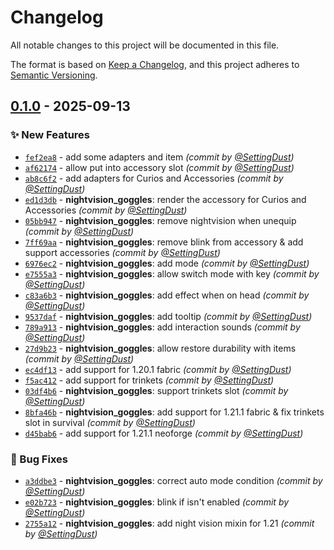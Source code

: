 # Changelog
All notable changes to this project will be documented in this file.

The format is based on [Keep a Changelog](https://keepachangelog.com/en/1.0.0/),
and this project adheres to [Semantic Versioning](https://semver.org/spec/v2.0.0.html).

## [0.1.0] - 2025-09-13
### :sparkles: New Features
- [`fef2ea8`](https://github.com/CalypsoNebula/CalypsosAfflatus/commit/fef2ea856887a351870501cbc082ca133a7825ef) - add some adapters and item *(commit by [@SettingDust](https://github.com/SettingDust))*
- [`af62174`](https://github.com/CalypsoNebula/CalypsosAfflatus/commit/af62174cad5ee953f10d1cfc0930dc7df98bcd75) - allow put into accessory slot *(commit by [@SettingDust](https://github.com/SettingDust))*
- [`ab8c6f2`](https://github.com/CalypsoNebula/CalypsosAfflatus/commit/ab8c6f2cb36c18fa312f497c8a97a045577beee8) - add adapters for Curios and Accessories *(commit by [@SettingDust](https://github.com/SettingDust))*
- [`ed1d3db`](https://github.com/CalypsoNebula/CalypsosAfflatus/commit/ed1d3db21b8b66f99a71b694a36dcb42b1fcb46f) - **nightvision_goggles**: render the accessory for Curios and Accessories *(commit by [@SettingDust](https://github.com/SettingDust))*
- [`05bb947`](https://github.com/CalypsoNebula/CalypsosAfflatus/commit/05bb947893acec910f527057960fadf3d5774adc) - **nightvision_goggles**: remove nightvision when unequip *(commit by [@SettingDust](https://github.com/SettingDust))*
- [`7ff69aa`](https://github.com/CalypsoNebula/CalypsosAfflatus/commit/7ff69aa27a4a46d91f0f27889433355f85e1170d) - **nightvision_goggles**: remove blink from accessory & add support accessories *(commit by [@SettingDust](https://github.com/SettingDust))*
- [`6976ec2`](https://github.com/CalypsoNebula/CalypsosAfflatus/commit/6976ec2ab01bb9d32ce7870ddca90978774ad0a8) - **nightvision_goggles**: add mode *(commit by [@SettingDust](https://github.com/SettingDust))*
- [`e7555a3`](https://github.com/CalypsoNebula/CalypsosAfflatus/commit/e7555a3f778baa3ded4d9508a1955337e48283e0) - **nightvision_goggles**: allow switch mode with key *(commit by [@SettingDust](https://github.com/SettingDust))*
- [`c83a6b3`](https://github.com/CalypsoNebula/CalypsosAfflatus/commit/c83a6b31d7ae76a65e69e2145b876fd000011f39) - **nightvision_goggles**: add effect when on head *(commit by [@SettingDust](https://github.com/SettingDust))*
- [`9537daf`](https://github.com/CalypsoNebula/CalypsosAfflatus/commit/9537dafdc01571066a2dcb65bd528f1c1927d928) - **nightvision_goggles**: add tooltip *(commit by [@SettingDust](https://github.com/SettingDust))*
- [`789a913`](https://github.com/CalypsoNebula/CalypsosAfflatus/commit/789a913f41056d738e3dfa268a37ef5f8ed51b49) - **nightvision_goggles**: add interaction sounds *(commit by [@SettingDust](https://github.com/SettingDust))*
- [`27d9b23`](https://github.com/CalypsoNebula/CalypsosAfflatus/commit/27d9b236be9113de9f0b0df5b781f930d78555c4) - **nightvision_goggles**: allow restore durability with items *(commit by [@SettingDust](https://github.com/SettingDust))*
- [`ec4df13`](https://github.com/CalypsoNebula/CalypsosAfflatus/commit/ec4df135c93643325eb45e0181cf3c79fdcac6b9) - add support for 1.20.1 fabric *(commit by [@SettingDust](https://github.com/SettingDust))*
- [`f5ac412`](https://github.com/CalypsoNebula/CalypsosAfflatus/commit/f5ac4128f4bdbd4e46233f1bbd78dd2f9c181cab) - add support for trinkets *(commit by [@SettingDust](https://github.com/SettingDust))*
- [`03df4b6`](https://github.com/CalypsoNebula/CalypsosAfflatus/commit/03df4b62daa12598c5433468aa8e971bf0f2e6a2) - **nightvision_goggles**: support trinkets slot *(commit by [@SettingDust](https://github.com/SettingDust))*
- [`8bfa46b`](https://github.com/CalypsoNebula/CalypsosAfflatus/commit/8bfa46bd134bf53ae64f665dec04eef7e78a6977) - **nightvision_goggles**: add support for 1.21.1 fabric & fix trinkets slot in survival *(commit by [@SettingDust](https://github.com/SettingDust))*
- [`d45bab6`](https://github.com/CalypsoNebula/CalypsosAfflatus/commit/d45bab6d2e4839f251d17e5b20f5943ed45ff39e) - add support for 1.21.1 neoforge *(commit by [@SettingDust](https://github.com/SettingDust))*

### :bug: Bug Fixes
- [`a3ddbe3`](https://github.com/CalypsoNebula/CalypsosAfflatus/commit/a3ddbe3df42215d9d3ee91961b9dbbd0f5545708) - **nightvision_goggles**: correct auto mode condition *(commit by [@SettingDust](https://github.com/SettingDust))*
- [`e02b723`](https://github.com/CalypsoNebula/CalypsosAfflatus/commit/e02b72306e9051e349acac00660c5d963043162b) - **nightvision_goggles**: blink if isn't enabled *(commit by [@SettingDust](https://github.com/SettingDust))*
- [`2755a12`](https://github.com/CalypsoNebula/CalypsosAfflatus/commit/2755a12af7754d20c5a0edd0d2427cd63093ed71) - **nightvision_goggles**: add night vision mixin for 1.21 *(commit by [@SettingDust](https://github.com/SettingDust))*

[0.1.0]: https://github.com/CalypsoNebula/CalypsosAfflatus/compare/0.0.0...0.1.0

